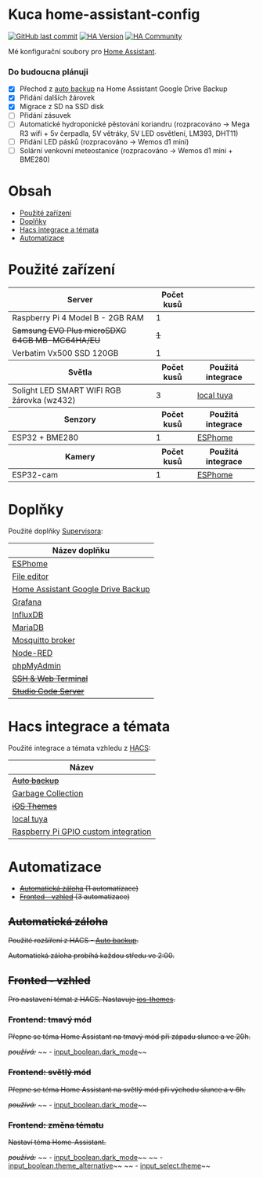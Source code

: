 # Kuca home-assistant-config

[![GitHub last commit](https://img.shields.io/github/last-commit/kuca171/home-assistant-config)](https://github.com/kuca171/home-assistant-config/commits/main)
[![HA Version](https://img.shields.io/badge/Running%20Home%20Asssistant-2022.2.9%20-green)](https://github.com/home-assistant/core/releases/tag/2022.2.9)
[![HA Community](https://img.shields.io/badge/HA%20community-forum-green)](https://community.home-assistant.io/u/kuca171/summary)

Mé konfigurační soubory pro [Home Assistant](https://home-assistant.io/).

### Do budoucna plánuji

- [x] Přechod z [auto backup](https://github.com/jcwillox/hass-auto-backup) na Home Assistant Google Drive Backup
- [x] Přidání dalších žárovek
- [x] Migrace z SD na SSD disk
- [ ] Přidání zásuvek
- [ ] Automatické hydroponické pěstování koriandru (rozpracováno -> Mega R3 wifi + 5v čerpadla, 5V větráky, 5V LED osvětlení, LM393, DHT11)  
- [ ] Přidání LED pásků (rozpracováno -> Wemos d1 mini) 
- [ ] Solární venkovní meteostanice (rozpracováno -> Wemos d1 mini + BME280)

# Obsah

- [Použité zařízení](#použité-zařízení)
- [Doplňky](#doplňky)
- [Hacs integrace a témata](#hacs-integrace-a-témata)
- [Automatizace](#automatizace)

# Použité zařízení

<!-- start-table -->

<table>
  <thead>
    <tr>
      <th>Server</th>
      <th>Počet kusů </th>
      <th></th>
    </tr>
  </thead>
  <tbody>
    <tr>
      <td>Raspberry Pi 4 Model B - 2GB RAM</td>
      <td>1</td>
      <td></td>
    </tr>
    <tr>
      <td><s>Samsung EVO Plus microSDXC 64GB MB-MC64HA/EU</s></td>
      <td><s>1</s></td>
      <td></td>
    </tr>
    <tr>
      <td>Verbatim Vx500 SSD 120GB</td>
      <td>1</td>
      <td></td>
    </tr>
  </tbody>
  <thead>
    <tr>
      <th>Světla</th> 
      <th>Počet kusů</th>
      <th>Použitá integrace</th>
    </tr>
  </thead>
  <tbody>
    <tr>
      <td>Solight LED SMART WIFI RGB žárovka (wz432)</td>
      <td>3</td>
      <td><a href="https://github.com/rospogrigio/localtuya/">local tuya</a></td>
    </tr>
  </tbody>
  <thead>
    <tr>
      <th>Senzory</th>
      <th>Počet kusů</th>
      <th>Použitá integrace</th>
    </tr>
  </thead>
  <tbody>
    <tr>
      <td>ESP32 + BME280</td>
      <td>1</td>
      <td><a href="https://github.com/esphome/esphome">ESPhome</a></td>
    </tr>
  </tbody>
  <thead>
    <tr>
      <th>Kamery</th>
      <th>Počet kusů</th>
      <th>Použitá integrace</th>
    </tr>
  </thead>
  <tbody>
    <tr>
      <td>ESP32-cam</td>
      <td>1</td>
      <td><a href="https://github.com/esphome/esphome">ESPhome</a></td>
    </tr>
  </tbody>
</table>

<!-- end-table -->

# Doplňky

Použité doplňky [Supervisora](https://www.home-assistant.io/getting-started/):

<!-- start-table -->

<table>
  <thead>
    <tr>
      <th>Název doplňku</th>
    </tr>
  </thead>
  <tbody>
    <tr>
      <td><a href="https://github.com/esphome/esphome">ESPhome</a></td>
    </tr>
    <tr>
      <td><a href="https://github.com/home-assistant/addons/tree/master/configurator">File editor</a></td>
    </tr>
    <tr>
      <td><a href="https://github.com/sabeechen/hassio-google-drive-backup">Home Assistant Google Drive Backup</a></td>
    </tr>
    <tr>
      <td><a href="https://github.com/hassio-addons/addon-grafana/">Grafana</a></td>
    </tr>
    <tr>
      <td><a href="https://github.com/hassio-addons/addon-influxdb/">InfluxDB</a></td>
    </tr>
    <tr>
      <td><a href="https://github.com/home-assistant/addons/tree/master/mariadb">MariaDB</a></td>
    </tr>
    <tr>
      <td><a href="https://github.com/home-assistant/addons/tree/master/mosquitto">Mosquitto broker</a></td>
    </tr>
    <tr>
      <td><a href="https://github.com/hassio-addons/addon-node-red">Node-RED</a></td>
    </tr>
    <tr>
      <td><a href="https://github.com/hassio-addons/addon-phpmyadmin">phpMyAdmin</a></td>
    </tr>
    <tr>
      <td><s><a href="https://github.com/hassio-addons/addon-ssh">SSH & Web Terminal</a></s></td>
    </tr>
    <tr>
      <td><s><a href="https://github.com/hassio-addons/addon-vscode/">Studio Code Server</a></s></td>
    </tr>
  </tbody>
</table>

<!-- end-table -->

# Hacs integrace a témata

Použité integrace a témata vzhledu z [HACS](https://hacs.xyz/):

<!-- start-table -->

<table>
  <thead>
    <tr>
      <th>Název</th>
    </tr>
  </thead>
  <tbody>
    <tr>
      <td><s><a href="https://github.com/jcwillox/hass-auto-backup">Auto backup</a></s></td>
    </tr>
    <tr>
      <td><a href="https://github.com/bruxy70/Garbage-Collection/">Garbage Collection</a></td>
    </tr>
    <tr>
      <td><s><a href="https://github.com/basnijholt/lovelace-ios-themes">iOS Themes</a></s></td>
    </tr>
    <tr>
      <td><a href="https://github.com/rospogrigio/localtuya/">local tuya</a></td>
    </tr>
    <tr>
      <td><a href="https://github.com/thecode/ha-rpi_gpio">Raspberry Pi GPIO custom integration</a></td>
    </tr>
  </tbody>
</table>

<!-- end-table -->

# Automatizace

- ~~[Automatická záloha](#automatická-záloha) (1 automatizace)~~ 
- ~~[Fronted - vzhled](#fronted---vzhled) (3 automatizace)~~

## ~~Automatická záloha~~

~~Použité rozšíření z HACS - [Auto backup](https://github.com/jcwillox/hass-auto-backup).~~

~~Automatická záloha probíhá každou středu ve 2:00.~~

## ~~Fronted - vzhled~~ 

~~Pro nastavení témat z HACS. Nastavuje [ios-themes](https://github.com/basnijholt/lovelace-ios-themes).~~

### ~~Frontend: tmavý mód~~

~~Přepne se téma Home Assistant na tmavý mód při západu slunce a ve 20h.~~

~~*používá:*~~
~~   - [input_boolean.dark_mode](https://github.com/kuca171/home-assistant-config/blob/master/include/input_booleans.yaml)~~

   
### ~~Frontend: světlý mód~~

~~Přepne se téma Home Assistant na světlý mód při východu slunce a v 6h.~~

~~*používá:*~~
~~   - [input_boolean.dark_mode](https://github.com/kuca171/home-assistant-config/blob/master/include/input_booleans.yaml)~~

### ~~Frontend: změna tématu~~

~~Nastaví téma Home-Assistant.~~

~~*používá:*~~
~~   - [input_boolean.dark_mode](https://github.com/kuca171/home-assistant-config/blob/master/include/input_booleans.yaml)~~
~~   - [input_boolean.theme_alternative](https://github.com/kuca171/home-assistant-config/blob/master/include/input_booleans.yaml)~~
~~   - [input_select.theme](https://github.com/kuca171/home-assistant-config/blob/master/include/input_selects.yaml)~~
